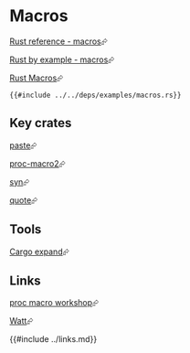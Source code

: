 # Macros

[Rust reference - macros][rust-reference-macros]⮳

[Rust by example - macros][rust-by-example-macros]⮳

[Rust Macros][rust-macros]⮳

```rust,editable
{{#include ../../deps/examples/macros.rs}}
```

## Key crates

[paste][paste]⮳

[proc-macro2][proc-macro2]⮳

[syn][syn]⮳

[quote][quote]⮳

## Tools

[Cargo expand][cargo-expand]⮳

## Links

[proc macro workshop][proc-macro-workshop]⮳

[Watt][watt]⮳

[cargo-expand]: https://github.com/dtolnay/cargo-expand
[paste]: https://github.com/dtolnay/paste
[proc-macro-workshop]: https://github.com/dtolnay/proc-macro-workshop
[proc-macro2]: https://github.com/dtolnay/proc-macro2
[quote]: https://docs.rs/quote/latest/quote/
[rust-by-example-macros]: https://doc.rust-lang.org/rust-by-example/macros.html
[rust-macros]: https://veykril.github.io/tlborm/
[rust-reference-macros]: https://doc.rust-lang.org/reference/macros.html
[syn]: https://github.com/dtolnay/syn
[watt]: https://github.com/dtolnay/watt
{{#include ../links.md}}
